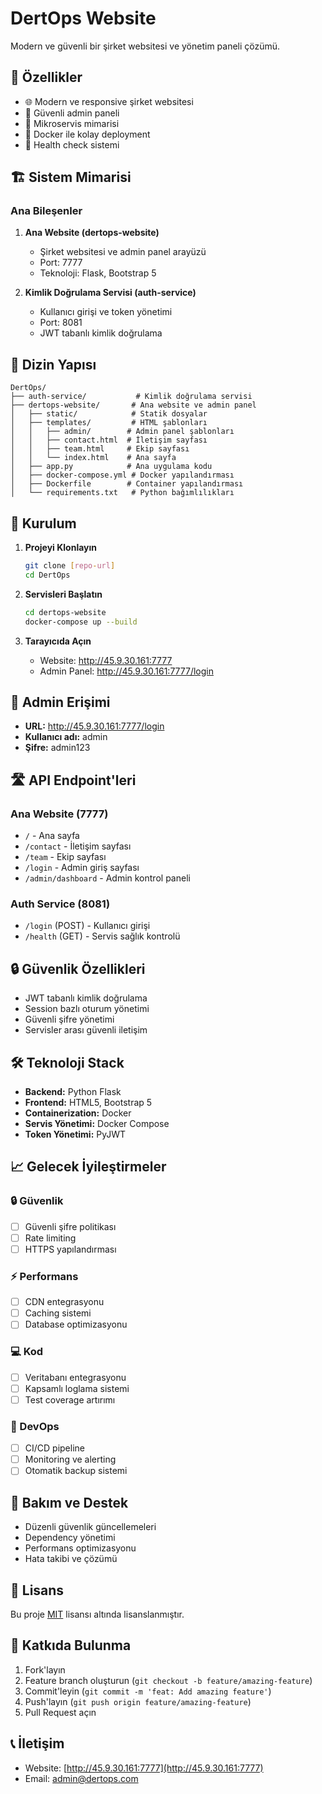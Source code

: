# DertOps Website

Modern ve güvenli bir şirket websitesi ve yönetim paneli çözümü.

## 🌟 Özellikler

- 🌐 Modern ve responsive şirket websitesi
- 🔐 Güvenli admin paneli
- 🚀 Mikroservis mimarisi
- 🐳 Docker ile kolay deployment
- 🔄 Health check sistemi

## 🏗 Sistem Mimarisi

### Ana Bileşenler

1. **Ana Website (dertops-website)**
   - Şirket websitesi ve admin panel arayüzü
   - Port: 7777
   - Teknoloji: Flask, Bootstrap 5

2. **Kimlik Doğrulama Servisi (auth-service)**
   - Kullanıcı girişi ve token yönetimi
   - Port: 8081
   - JWT tabanlı kimlik doğrulama

## 📁 Dizin Yapısı

```
DertOps/
├── auth-service/           # Kimlik doğrulama servisi
├── dertops-website/       # Ana website ve admin panel
│   ├── static/            # Statik dosyalar
│   ├── templates/         # HTML şablonları
│   │   ├── admin/        # Admin panel şablonları
│   │   ├── contact.html  # İletişim sayfası
│   │   ├── team.html     # Ekip sayfası
│   │   └── index.html    # Ana sayfa
│   ├── app.py            # Ana uygulama kodu
│   ├── docker-compose.yml # Docker yapılandırması
│   ├── Dockerfile        # Container yapılandırması
│   └── requirements.txt   # Python bağımlılıkları
```

## 🚀 Kurulum

1. **Projeyi Klonlayın**
   ```bash
   git clone [repo-url]
   cd DertOps
   ```

2. **Servisleri Başlatın**
   ```bash
   cd dertops-website
   docker-compose up --build
   ```

3. **Tarayıcıda Açın**
   - Website: http://45.9.30.161:7777
   - Admin Panel: http://45.9.30.161:7777/login

## 🔑 Admin Erişimi

- **URL:** http://45.9.30.161:7777/login
- **Kullanıcı adı:** admin
- **Şifre:** admin123

## 🛣 API Endpoint'leri

### Ana Website (7777)
- `/` - Ana sayfa
- `/contact` - İletişim sayfası
- `/team` - Ekip sayfası
- `/login` - Admin giriş sayfası
- `/admin/dashboard` - Admin kontrol paneli

### Auth Service (8081)
- `/login` (POST) - Kullanıcı girişi
- `/health` (GET) - Servis sağlık kontrolü

## 🔒 Güvenlik Özellikleri

- JWT tabanlı kimlik doğrulama
- Session bazlı oturum yönetimi
- Güvenli şifre yönetimi
- Servisler arası güvenli iletişim

## 🛠 Teknoloji Stack

- **Backend:** Python Flask
- **Frontend:** HTML5, Bootstrap 5
- **Containerization:** Docker
- **Servis Yönetimi:** Docker Compose
- **Token Yönetimi:** PyJWT

## 📈 Gelecek İyileştirmeler

### 🔒 Güvenlik
- [ ] Güvenli şifre politikası
- [ ] Rate limiting
- [ ] HTTPS yapılandırması

### ⚡ Performans
- [ ] CDN entegrasyonu
- [ ] Caching sistemi
- [ ] Database optimizasyonu

### 💻 Kod
- [ ] Veritabanı entegrasyonu
- [ ] Kapsamlı loglama sistemi
- [ ] Test coverage artırımı

### 🔄 DevOps
- [ ] CI/CD pipeline
- [ ] Monitoring ve alerting
- [ ] Otomatik backup sistemi

## 🔧 Bakım ve Destek

- Düzenli güvenlik güncellemeleri
- Dependency yönetimi
- Performans optimizasyonu
- Hata takibi ve çözümü

## 📝 Lisans

Bu proje [MIT](LICENSE) lisansı altında lisanslanmıştır.

## 🤝 Katkıda Bulunma

1. Fork'layın
2. Feature branch oluşturun (`git checkout -b feature/amazing-feature`)
3. Commit'leyin (`git commit -m 'feat: Add amazing feature'`)
4. Push'layın (`git push origin feature/amazing-feature`)
5. Pull Request açın

## 📞 İletişim

- Website: [http://45.9.30.161:7777](http://45.9.30.161:7777)
- Email: admin@dertops.com
